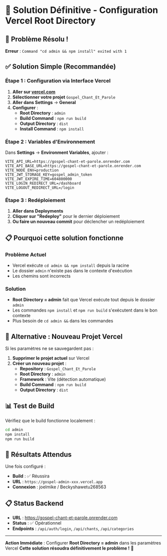 # 🚀 Solution Définitive - Configuration Vercel Root Directory

## 🎯 Problème Résolu !
**Erreur** : `Command "cd admin && npm install" exited with 1`

## ✅ Solution Simple (Recommandée)

### Étape 1 : Configuration via Interface Vercel
1. **Aller sur [vercel.com](https://vercel.com)**
2. **Sélectionner votre projet** `Gospel_Chant_Et_Parole`
3. **Aller dans Settings** → **General**
4. **Configurer** :
   - **Root Directory** : `admin`
   - **Build Command** : `npm run build`
   - **Output Directory** : `dist`
   - **Install Command** : `npm install`

### Étape 2 : Variables d'Environnement
Dans **Settings** → **Environment Variables**, ajouter :
```
VITE_API_URL=https://gospel-chant-et-parole.onrender.com
VITE_API_BASE_URL=https://gospel-chant-et-parole.onrender.com
VITE_NODE_ENV=production
VITE_JWT_STORAGE_KEY=gospel_admin_token
VITE_JWT_EXPIRE_TIME=604800000
VITE_LOGIN_REDIRECT_URL=/dashboard
VITE_LOGOUT_REDIRECT_URL=/login
```

### Étape 3 : Redéploiement
1. **Aller dans Deployments**
2. **Cliquer sur "Redeploy"** pour le dernier déploiement
3. **Ou faire un nouveau commit** pour déclencher un redéploiement

## 📋 Pourquoi cette solution fonctionne

### Problème Actuel
- Vercel exécute `cd admin && npm install` depuis la racine
- Le dossier `admin` n'existe pas dans le contexte d'exécution
- Les chemins sont incorrects

### Solution
- **Root Directory = admin** fait que Vercel exécute tout depuis le dossier `admin`
- Les commandes `npm install` et `npm run build` s'exécutent dans le bon contexte
- Plus besoin de `cd admin &&` dans les commandes

## 🔧 Alternative : Nouveau Projet Vercel
Si les paramètres ne se sauvegardent pas :

1. **Supprimer le projet actuel** sur Vercel
2. **Créer un nouveau projet** :
   - **Repository** : `Gospel_Chant_Et_Parole`
   - **Root Directory** : `admin`
   - **Framework** : Vite (détection automatique)
   - **Build Command** : `npm run build`
   - **Output Directory** : `dist`

## 📊 Test de Build
Vérifiez que le build fonctionne localement :

```bash
cd admin
npm install
npm run build
```

## 🎯 Résultats Attendus
Une fois configuré :
- **Build** : ✅ Réussira
- **URL** : `https://gospel-admin-xxx.vercel.app`
- **Connexion** : joelmike / Beckyshawetu268563

## 📋 Status Backend
- **URL** : https://gospel-chant-et-parole.onrender.com
- **Status** : ✅ Opérationnel
- **Endpoints** : `/api/auth/login`, `/api/chants`, `/api/categories`

---

**Action Immédiate** : Configurer **Root Directory = admin** dans les paramètres Vercel
**Cette solution résoudra définitivement le problème !** 🎉
